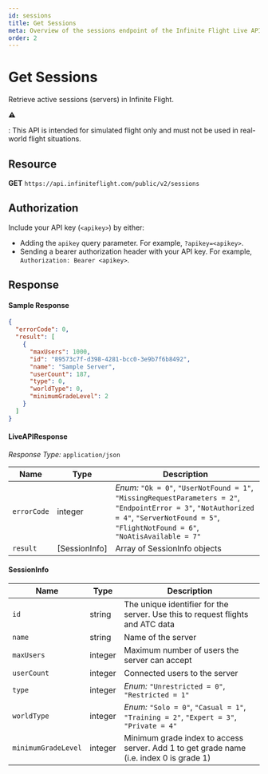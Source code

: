 ```yaml
---
id: sessions
title: Get Sessions
meta: Overview of the sessions endpoint of the Infinite Flight Live API
order: 2
---
```


# Get Sessions

Retrieve active sessions (servers) in Infinite Flight.

⚠️

: This API is intended for simulated flight only and must not be used in real-world flight situations.

## Resource

**GET** `https://api.infiniteflight.com/public/v2/sessions`

## Authorization

Include your API key (`<apikey>`) by either:

- Adding the `apikey` query parameter. For example, `?apikey=<apikey>`.
- Sending a bearer authorization header with your API key. For example, `Authorization: Bearer <apikey>`.

## Response

#### Sample Response

```json
{
  "errorCode": 0,
  "result": [
    {
      "maxUsers": 1000,
      "id": "89573c7f-d398-4281-bcc0-3e9b7f6b8492",
      "name": "Sample Server",
      "userCount": 187,
      "type": 0,
      "worldType": 0,
      "minimumGradeLevel": 2
    }
  ]
}
```

#### LiveAPIResponse

*Response Type:* `application/json`

| Name        | Type          | Description                                                  |
| ----------- | ------------- | ------------------------------------------------------------ |
| `errorCode` | integer       | _Enum:_ `"Ok = 0"`, `"UserNotFound = 1"`, `"MissingRequestParameters = 2"`, `"EndpointError = 3"`, `"NotAuthorized = 4"`, `"ServerNotFound = 5"`, `"FlightNotFound = 6"`, `"NoAtisAvailable = 7"` |
| `result`    | [SessionInfo] | Array of SessionInfo objects                                 |

#### SessionInfo

| Name                | Type    | Description                                                  |
| ------------------- | ------- | ------------------------------------------------------------ |
| `id`                | string  | The unique identifier for the server. Use this to request flights and ATC data |
| `name`              | string  | Name of the server                                           |
| `maxUsers`          | integer | Maximum number of users the server can accept                |
| `userCount`         | integer | Connected users to the server                                |
| `type`              | integer | _Enum:_ `"Unrestricted = 0"`, `"Restricted = 1"`             |
| `worldType`         | integer | _Enum:_ `"Solo = 0"`, `"Casual = 1"`, `"Training = 2"`, `"Expert = 3"`, `"Private = 4"` |
| `minimumGradeLevel` | integer | Minimum grade index to access server. Add 1 to get grade name (i.e. index 0 is grade 1) |